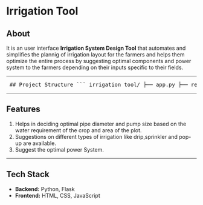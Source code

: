 # Irrigation Tool

## About

It is an user interface **Irrigation System Design Tool** that automates and simplifies the plannig of irrigation layout for the farmers and helps them optimize the entire process by suggesting optimal components and power system to the farmers depending on their inputs specific to their fields.

---

<pre> ## Project Structure ``` irrigation tool/ ├── app.py ├── requirements.txt ├── static/ │ ├── script.js │ └── style.css ├── templates/ │ ├── index.html │ ├── power.html │ ├── reference.html │ └── result.html └── utils/ ├── calculations.py ├── elevation.py ├── __init__.py └── __pycache__/ # (cache files) ``` </pre>



---

## Features
1. Helps in deciding optimal pipe diameter and pump size based on the water requirement of the crop and area of the plot.
2. Suggestions on different types of irrigation like drip,sprinkler and pop-up are available.
3. Suggest the optimal power System.
   
---

## Tech Stack
- **Backend:** Python, Flask
- **Frontend:** HTML, CSS, JavaScript


